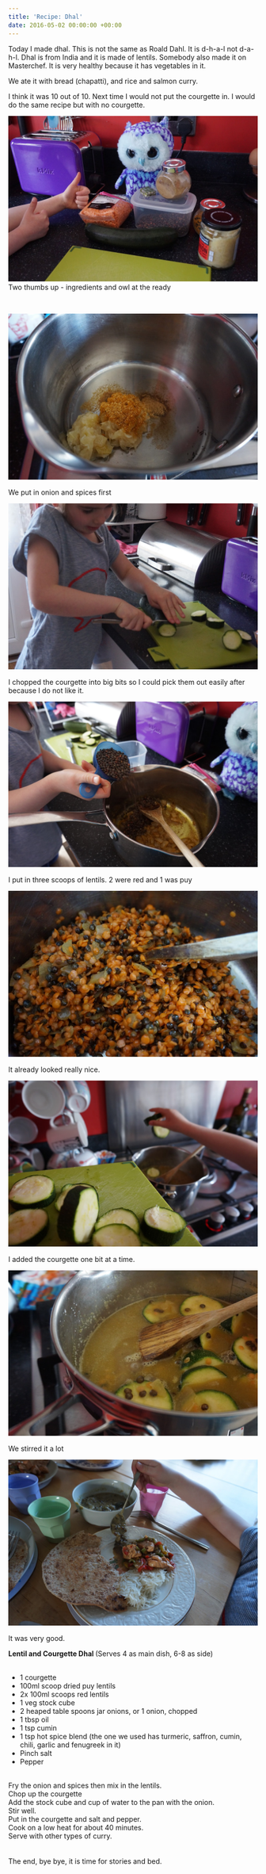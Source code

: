 ```yaml
---
title: 'Recipe: Dhal'
date: 2016-05-02 00:00:00 +00:00
---
```



Today I made dhal. This is not the same as Roald Dahl. It is d-h-a-l not d-a-h-l.
Dhal is from India and it is made of lentils.
Somebody also made it on Masterchef.
It is very healthy because it has vegetables in it.

We ate it with bread (chapatti), and rice and salmon curry.

I think it was 10 out of 10. Next time I would not put the courgette in. I would do the same recipe but with no courgette.

![](/uploads/2017/08/05/DSC07940.JPG)
Two thumbs up - ingredients and owl at the ready 

<div><p><br></p><img src="/uploads/2017/08/05/DSC07941.JPG"><p>We put in onion and spices first</p><img src="/uploads/2017/08/05/DSC07945.JPG"><p>I chopped the courgette into big bits so I could pick them out easily after because I do not like it.&nbsp;</p><img src="/uploads/2017/08/05/DSC07947.JPG"><p>I put in three scoops of lentils. 2 were red and 1 was puy&nbsp;</p><img src="/uploads/2017/08/05/DSC07948.JPG"><p>It already looked really nice.&nbsp;</p><img src="/uploads/2017/08/05/DSC07951.JPG"><p>I added the courgette one bit at a time.&nbsp;</p><img src="/uploads/2017/08/05/DSC07953.JPG"><p>We stirred it a lot&nbsp;</p><img src="/uploads/2017/08/05/DSC07955.JPG"><p>It was very good.
</p><p><strong>Lentil and Courgette Dhal&nbsp;</strong>(Serves 4 as main dish, 6-8 as side)<br><br></p>
<ul>
<li>1 courgette</li>
<li>100ml scoop dried puy lentils</li>
<li>2x 100ml scoops red lentils</li>
<li>1 veg stock cube</li>
<li>2 heaped table spoons jar onions, or 1 onion, chopped</li>
<li>1 tbsp oil</li>
<li>1 tsp cumin</li>
<li>1 tsp hot spice blend (the one we used has turmeric, saffron, cumin, chili, garlic and fenugreek in it)</li>
<li>Pinch salt</li>
<li>Pepper</li>
</ul>
<p><br>Fry the onion and spices then mix in the lentils.<br>Chop up the courgette<br>Add the stock cube and cup of water to the pan with the onion.<br>Stir well.<br>Put in the courgette and salt and pepper.<br>Cook on a low heat for about 40 minutes.<br>Serve with other types of curry.<br><br><br>The end, bye bye, it is time for stories and bed.</p></div>

